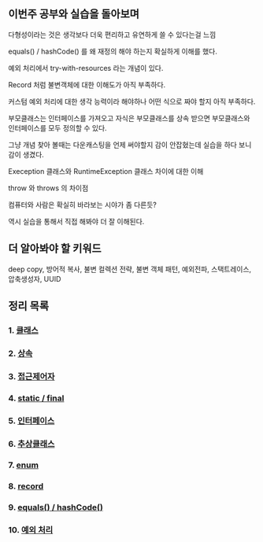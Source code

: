 ## 이번주 공부와 실습을 돌아보며

다형성이라는 것은 생각보다 더욱 편리하고 유연하게 쓸 수 있다는걸 느낌

equals() / hashCode() 를 왜 재정의 해야 하는지 확실하게 이해를 했다.

예외 처리에서 try-with-resources 라는 개념이 있다.

Record 처럼 불변객체에 대한 이해도가 아직 부족하다.

커스텀 예외 처리에 대한 생각 능력이라 해야하나 어떤 식으로 짜야 할지 아직 부족하다.

부모클래스는 인터페이스를 가져오고 자식은 부모클래스를 상속 받으면 부모클래스와 인터페이스를 모두 정의할 수 있다.

그냥 개념 찾아 볼때는 다운캐스팅을 언제 써야할지 감이 안잡혔는데 실습을 하다 보니 감이 생겼다.

Exeception 클래스와 RuntimeException 클래스 차이에 대한 이해

throw 와 throws 의 차이점

컴퓨터와 사람은 확실히 바라보는 시야가 좀 다른듯?

역시 실습을 통해서 직접 해봐야 더 잘 이해된다.

## 더 알아봐야 할 키워드

deep copy, 방어적 복사, 불변 컬렉션 전략, 불변 객체 패턴, 예외전파, 스택트레이스, 압축생성자, UUID

## 정리 목록

### 1. [클래스](/week01/jongwon/종원클래스.md)
### 2. [상속](https://23jw.tistory.com/84)
### 3. [접근제어자](https://23jw.tistory.com/85)
### 4. [static / final](https://23jw.tistory.com/86)
### 5. [인터페이스](https://23jw.tistory.com/87)
### 6. [추상클래스](https://23jw.tistory.com/88)
### 7. [enum](https://23jw.tistory.com/89)
### 8. [record](https://23jw.tistory.com/90)
### 9. [equals() / hashCode()](https://23jw.tistory.com/92)
### 10. [예외 처리](https://23jw.tistory.com/91)
